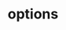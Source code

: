 ---
title: options
api:
  file: api_gateway_swagger.json
  operationId: options_api-v2-collections
hidden: false
---